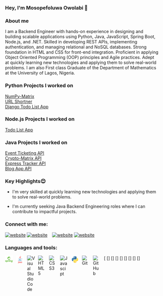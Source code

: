 ### Hey, I'm Mosopefoluwa Owolabi 👋

### About me
I am a Backend Engineer with hands-on experience in designing and building scalable applications using Python, Java, 
JavaScript, Spring Boot, Node.js, and .NET. Skilled in developing REST APIs, implementing authentication, and managing 
relational and NoSQL databases. Strong foundation in HTML and CSS for front-end integration. Proficient in applying Object Oriented Programming (OOP) principles and Agile practices. Adept at quickly learning new technologies and applying them to 
solve real-world problems.
I am also First class Graduate of the Department of Mathematics at the University of Lagos, Nigeria.


### Python Projects I worked on
[NumPy-Matrix](https://github.com/Mosope-Codes/numPy-matrix-analysis.git)
<br>
[URL Shortner](https://urlshortnerily.herokuapp.com/)
<br>
[Django Todo List App](https://todolistify.herokuapp.com/)

### Node.js Projects I worked on
[Todo List App](https://todo-app-wcsj.onrender.com)

### Java Projects I worked on
[Event Ticketing API](https://github.com/Mosope-Codes/eventTicketingApp.git)
<br>
[Crypto-Matrix API](https://github.com/Mosope-Codes/crypto_matrix.git)
<br>
[Express Tracker API](https://github.com/Mosope-Codes/expense_tracker_api.git)
<br>
[Blog App API](https://github.com/Mosope-Codes/blog_app_api.git)



### Key Highlights😊
- I'm very skilled at quickly learning new technologies and applying them to solve real-world problems. 

- I'm currently seeking Java Backend Engineering roles where I can contribute to impactful projects.

### Connect with me:
[![website](/icons/twitter-light.svg)](https://twitter.com/mohshops#gh-light-mode-only)
[![website](/icons/twitter-dark.svg)](https://twitter.com/mohshops#gh-dark-mode-only)
&nbsp;&nbsp;
[![website](/icons/linkedin-light.svg)](https://www.linkedin.com/in/mosopeOwo/#gh-light-mode-only)
[![website](/icons/linkedin-dark.svg)](https://www.linkedin.com/in/mosopeOwo/#gh-dark-mode-only)
&nbsp;&nbsp;

### Languages and tools:
[<img align="left" alt="Visual Studio Code" width="26px" src="https://raw.githubusercontent.com/devicons/devicon/refs/heads/master/icons/spring/spring-original-wordmark.svg" style="padding-right:10px;" />
[<img align="left" alt="Visual Studio Code" width="26px" src="https://raw.githubusercontent.com/devicons/devicon/refs/heads/master/icons/java/java-original-wordmark.svg" style="padding-right:10px;" />]
[<img align="left" alt="Visual Studio Code" width="26px" src="https://cdn.jsdelivr.net/gh/devicons/devicon/icons/vscode/vscode-original.svg" style="padding-right:10px;" />]
[<img align="left" alt="HTML5" width="26px" src="https://cdn.jsdelivr.net/gh/devicons/devicon/icons/html5/html5-original.svg" style="padding-right:10px;" />]
[<img align="left" alt="CSS3" width="26px" src="https://cdn.jsdelivr.net/gh/devicons/devicon/icons/css3/css3-original.svg" style="padding-right:10px;" />]
[<img align="left" alt="Javascipt" width="26px" src="https://cdn.jsdelivr.net/gh/devicons/devicon/icons/javascript/javascript-original.svg" style="padding-right:10px;" />]
[<img align="left" alt="Python" width="26px" src="https://raw.githubusercontent.com/devicons/devicon/1119b9f84c0290e0f0b38982099a2bd027a48bf1/icons/python/python-original.svg" style="padding-right:10px;" />]
[<img align="left" alt="Git" width="26px" src="https://cdn.jsdelivr.net/gh/devicons/devicon/icons/git/git-original.svg" style="padding-right:10px;" />]
[<img align="left" alt="GitHub" width="26px" src="https://user-images.githubusercontent.com/3369400/139447912-e0f43f33-6d9f-45f8-be46-2df5bbc91289.png" style="padding-right:10px;" />]
